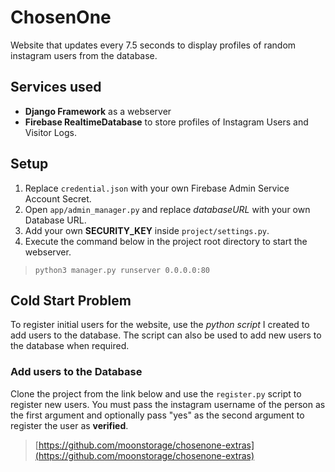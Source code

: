 # ChosenOne
Website that updates every 7.5 seconds to display profiles of random instagram users from the database.

## Services used
- **Django Framework** as a webserver
- **Firebase RealtimeDatabase** to store profiles of Instagram Users and Visitor Logs.

## Setup
1. Replace `credential.json` with your own Firebase Admin Service Account Secret.
2. Open `app/admin_manager.py` and replace *databaseURL* with your own Database URL.
3. Add your own **SECURITY_KEY** inside `project/settings.py`.
4. Execute the command below in the project root directory to start the webserver.
> `python3 manager.py runserver 0.0.0.0:80`

## Cold Start Problem
To register initial users for the website, use the *python script* I created to add users to the database. The script can also be used to add new users to the database when required.

### Add users to the Database
Clone the project from the link below and use the `register.py` script to register new users. You must pass the instagram username of the person as the first argument and optionally pass "yes" as the second argument to register the user as **verified**.
> [https://github.com/moonstorage/chosenone-extras](https://github.com/moonstorage/chosenone-extras)